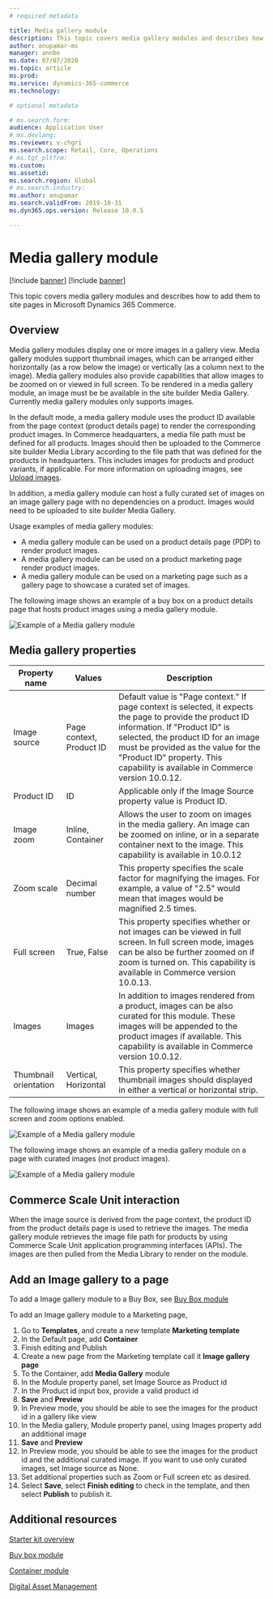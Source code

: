 ```yaml
---
# required metadata

title: Media gallery module
description: This topic covers media gallery modules and describes how to add them to site pages in Microsoft Dynamics 365 Commerce.
author: anupamar-ms
manager: annbe
ms.date: 07/07/2020
ms.topic: article
ms.prod: 
ms.service: dynamics-365-commerce
ms.technology: 

# optional metadata

# ms.search.form: 
audience: Application User
# ms.devlang: 
ms.reviewer: v-chgri
ms.search.scope: Retail, Core, Operations
# ms.tgt_pltfrm: 
ms.custom: 
ms.assetid: 
ms.search.region: Global
# ms.search.industry: 
ms.author: anupamar
ms.search.validFrom: 2019-10-31
ms.dyn365.ops.version: Release 10.0.5

---
```


# Media gallery module

[!include [banner](includes/preview-banner.md)]
[!include [banner](includes/banner.md)]

This topic covers media gallery modules and describes how to add them to site pages in Microsoft Dynamics 365 Commerce.

## Overview

Media gallery modules display one or more images in a gallery view. Media gallery modules support thumbnail images, which can be arranged either horizontally (as a row below the image) or vertically (as a column next to the image). Media gallery modules also provide capabilities that allow images to be zoomed on or viewed in full screen. To be rendered in a media gallery module, an image must be be available in the site builder Media Gallery. Currently media gallery modules only supports images.
 
In the default mode, a media gallery module uses the product ID available from the page context (product details page) to render the corresponding product images. In Commerce headquarters, a media file path must be defined for all products. Images should then be uploaded to the Commerce site builder Media Library according to the file path that was defined for the products in headquarters. This includes images for products and product variants, if applicable. For more information on uploading images, see [Upload images](dam-upload-images.md).

In addition, a media gallery module can host a fully curated set of images on an image gallery page with no dependencies on a product. Images would need to be uploaded to site builder Media Gallery. 

Usage examples of media gallery modules:
- A media gallery module can be used on a product details page (PDP) to render product images.
- A media gallery module can be used on a product marketing page render product images.
- A media gallery module can be used on a marketing page such as a gallery page to showcase a curated set of images.

The following image shows an example of a buy box on a product details page that hosts product images using a media gallery module.

![Example of a Media gallery module](./media/ecommerce-pdp-buybox.PNG)

## Media gallery properties
| Property name  | Values | Description |
|----------------|--------|-------------|
| Image source   | Page context, Product ID| Default value is "Page context." If page context is selected, it expects the page to provide the product ID information. If "Product ID" is selected, the product ID for an image must be provided as the value for the "Product ID" property. This capability is available in Commerce version 10.0.12. |
| Product ID    | ID  | Applicable only if the Image Source property value is Product ID. |
| Image zoom    | Inline, Container | Allows the user to zoom on images in the media gallery. An image can be zoomed on inline, or in a separate container next to the image. This capability is available in 10.0.12 |
| Zoom scale| Decimal number| This property specifies the scale factor for magnifying the images. For example, a value of "2.5" would mean that images would be magnified 2.5 times.|
| Full screen   | True, False| This property specifies whether or not images can be viewed in full screen. In full screen mode, images can be also be further zoomed on if zoom is turned on. This capability is available in Commerce version 10.0.13. |
| Images | Images | In addition to images rendered from a product, images can be also curated for this module. These images will be appended to the product images if available. This capability is available in Commerce version 10.0.12. |
|Thumbnail orientation| Vertical, Horizontal| This property specifies whether thumbnail images should displayed in either a vertical or horizontal strip. |

The following image shows an example of a media gallery module with full screen and zoom options enabled.

![Example of a Media gallery module](./media/ecommerce-media-zoom.png)

The following image shows an example of a media gallery module on a page with curated images (not product images). 

![Example of a Media gallery module](./media/ecommerce-media-curated.PNG)

## Commerce Scale Unit interaction

When the image source is derived from the page context, the product ID from the product details page is used to retrieve the images. The media gallery module retrieves the image file path for products by using Commerce Scale Unit application programming interfaces (APIs). The images are then pulled from the Media Library to render on the module.

## Add an Image gallery to a page

To add a Image gallery module to a Buy Box, see [Buy Box module](add-buy-box.md)

To add an Image gallery module to a Marketing page,

1. Go to **Templates**, and create a new template **Marketing template**
1. In the Default page, add **Container**
1. Finish editing and Publish
1. Create a new page from the Marketing template call it **Image gallery page**
1. To the Container, add **Media Gallery** module
1. In the Module property panel, set Image Source as Product id
1. In the Product id input box, provide a valid product id
1. **Save** and **Preview**
1. In Preview mode, you should be able to see the images for the product id in a gallery like view
1. In the Media gallery,  Module property panel, using Images property add an additional image
1. **Save** and **Preview**
1. In Preview mode, you should be able to see the images for the product id and the additional curated image. If you want to use only curated images, set Image source as None.
1. Set additional properties such as Zoom or Full screen etc as desired.
1. Select **Save**, select **Finish editing** to check in the template, and then select **Publish** to publish it.

## Additional resources

[Starter kit overview](starter-kit-overview.md)

[Buy box module](add-buy-box.md)

[Container module](add-container-module.md)

[Digital Asset Management](dam-upload-images.md)

